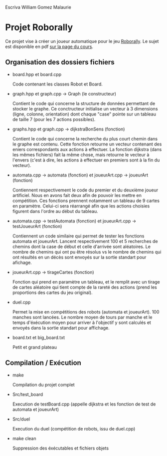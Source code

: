 Escriva William
Gomez Malaurie
# Projet Roborally

Ce projet vise à créer un joueur automatique pour le jeu [Roborally](https://fr.wikipedia.org/wiki/RoboRally). 
Le sujet est disponible en pdf [sur la page du cours](https://liris.cnrs.fr/vincent.nivoliers/lifap6/Supports/Projet/roborally.pdf).


## Organisation des dossiers fichiers
* board.hpp et board.cpp

	Code contenant les classes Robot et Board. 

* graph.hpp et graph.cpp -> Graph (le constructeur) 

	Contient le code qui concerne la structure de données permettant de stocker le graphe. Ce conctructeur initialise un vecteur à 3 dimensions (ligne, colonne, orientation) dont chaque "case" pointe sur un tableau de taille 7 (pour les 7 actions possibles).

* graphs.hpp et graph.cpp -> dijkstraBonSens (fonction) 

	Contient le code qui concerne la recherche du plus court chemin dans le graphe est contenu. Cette fonction retourne un vecteur contenant des eniers correspondants aux actions à effectuer.
	La fonction dijkstra (dans les mêmes fichiers) fait la même chose, mais retourne le vecteur à l'envers (c'est à dire, les actions à effectuer en premiers sont à la fin du vecteur).

* automata.cpp -> automata (fonction) et joueurArt.cpp -> joueurArt (fonction)

	Contiennent respectivement le code du premier et du deuxième joueur artificiel. Nous en avons fait deux afin de pouvoir les mettre en compétition. Ces fonctions prennent notamment un tableau de 9 cartes en paramètre. Celui-ci sera réarrangé afin que les actions choisies figurent dans l'ordre au début du tableau.

* automata.cpp -> testAutomata (fonction) et joueurArt.cpp -> testJoueurArt (fonction)

	Contiennent un code similaire qui permet de tester les fonctions automata et joueurArt. Lancent respectivement 100 et 5 recherches de chemins dont la case de début et celle d'arrivée sont aléatoires. Le nombre de chemins qui ont pu être résolus vs le nombre de chemins qui ont résultés en un décès sont envoyés sur la sortie standart pour afichage.

* joueurArt.cpp -> tirageCartes (fonction)

	Fonction qui prend en paramètre un tableau, et le remplit avec un tirage de cartes aléatoire qui tient compte de la rareté des actions (prend les proportions des cartes du jeu original).

* duel.cpp 

	Permet la mise en compétitions des robots (automata et joueurArt). 100 manches sont lancées. Le nombre moyen de tours par manche et le temps d'éxécution moyen pour arriver à l'objectif y sont calculés et envoyés dans la sortie standart pour affichage.

* board.txt et big_board.txt

	Petit et grand plateau


## Compilation / Exécution
* make

	Compilation du projet complet

* Src/test_board

	Execution de testBoard.cpp (appelle dijkstra et les fonction de test de automata et joueurArt)

* Src/duel

	Execution du duel (compétition de robots, issu de duel.cpp)
	
* make clean

	Suppression des éxécutables et fichiers objets


